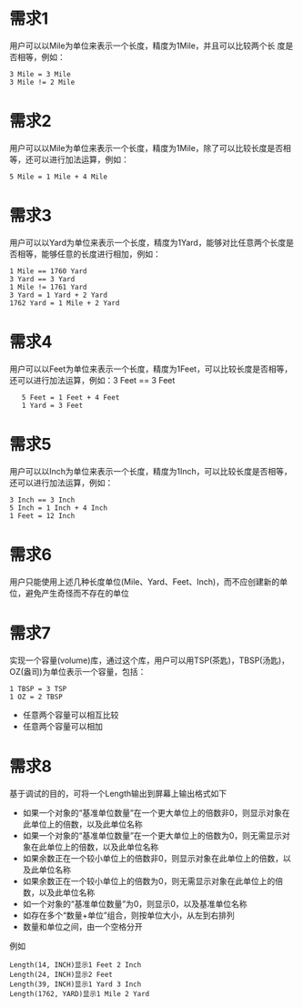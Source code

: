 # 需求1
用户可以以Mile为单位来表示一个长度，精度为1Mile，并且可以比较两个长
度是否相等，例如：
```
3 Mile = 3 Mile
3 Mile != 2 Mile
```

# 需求2
用户可以以Mile为单位来表示一个长度，精度为1Mile，除了可以比较长度是否相等，还可以进行加法运算，例如：
```
5 Mile = 1 Mile + 4 Mile
```

# 需求3
用户可以以Yard为单位来表示一个长度，精度为1Yard，能够对比任意两个长度是否相等，能够任意的长度进行相加，例如：
```
1 Mile == 1760 Yard
3 Yard == 3 Yard
1 Mile != 1761 Yard
3 Yard = 1 Yard + 2 Yard
1762 Yard = 1 Mile + 2 Yard
```

# 需求4
用户可以以Feet为单位来表示一个长度，精度为1Feet，可以比较长度是否相等，还可以进行加法运算，例如：3 Feet == 3 Feet
```
   5 Feet = 1 Feet + 4 Feet
   1 Yard = 3 Feet
   ```

# 需求5
用户可以以Inch为单位来表示一个长度，精度为1Inch，可以比较长度是否相等，还可以进行加法运算，例如：
```
3 Inch == 3 Inch
5 Inch = 1 Inch + 4 Inch
1 Feet = 12 Inch
```

# 需求6
用户只能使用上述几种长度单位(Mile、Yard、Feet、Inch)，而不应创建新的单位，避免产生奇怪而不存在的单位

# 需求7
实现一个容量(volume)库，通过这个库，用户可以用TSP(茶匙)，TBSP(汤匙)，OZ(盎司)为单位表示一个容量，包括：
```
1 TBSP = 3 TSP
1 OZ = 2 TBSP
```
- 任意两个容量可以相互比较
- 任意两个容量可以相加

# 需求8
基于调试的目的，可将一个Length输出到屏幕上输出格式如下

- 如果一个对象的“基准单位数量”在一个更大单位上的倍数非0，则显示对象在此单位上的倍数，以及此单位名称
- 如果一个对象的“基准单位数量”在一个更大单位上的倍数为0，则无需显示对象在此单位上的倍数，以及此单位名称
- 如果余数正在一个较小单位上的倍数非0，则显示对象在此单位上的倍数，以及此单位名称
- 如果余数正在一个较小单位上的倍数为0，则无需显示对象在此单位上的倍数，以及此单位名称
- 如一个对象的“基准单位数量”为0，则显示0，以及基准单位名称
- 如存在多个“数量+单位”组合，则按单位大小，从左到右排列
- 数量和单位之间，由一个空格分开

例如
```
Length(14, INCH)显示1 Feet 2 Inch
Length(24, INCH)显示2 Feet
Length(39, INCH)显示1 Yard 3 Inch
Length(1762, YARD)显示1 Mile 2 Yard
```